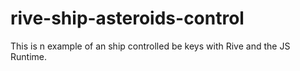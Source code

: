 # rive-ship-asteroids-control
This is n example of an ship controlled be keys with Rive and the JS Runtime.

